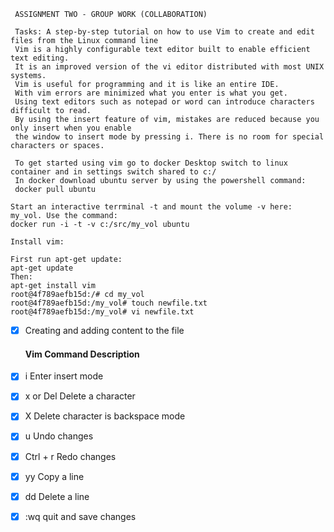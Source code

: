 
     ASSIGNMENT TWO - GROUP WORK (COLLABORATION)
	 
     Tasks: A step-by-step tutorial on how to use Vim to create and edit files from the Linux command line
	 Vim is a highly configurable text editor built to enable efficient text editing.
     It is an improved version of the vi editor distributed with most UNIX systems.
     Vim is useful for programming and it is like an entire IDE.
	 With vim errors are minimized what you enter is what you get. 
     Using text editors such as notepad or word can introduce characters difficult to read.
     By using the insert feature of vim, mistakes are reduced because you only insert when you enable
     the window to insert mode by pressing i. There is no room for special characters or spaces.
	 
	 To get started using vim go to docker Desktop switch to linux container and in settings switch shared to c:/
	 In docker download ubuntu server by using the powershell command:
	 docker pull ubuntu
	
	Start an interactive terrminal -t and mount the volume -v here:  my_vol. Use the command:
	docker run -i -t -v c:/src/my_vol ubuntu
	
	Install vim:
	
	First run apt-get update:
	apt-get update 
	Then:
	apt-get install vim
	root@4f789aefb15d:/# cd my_vol
    root@4f789aefb15d:/my_vol# touch newfile.txt
    root@4f789aefb15d:/my_vol# vi newfile.txt
 - [x] Creating and adding content to the file
    #### Vim Command Description
 - [x] i	Enter insert mode
 - [x] x or Del	Delete a character
 - [x] X	Delete character is backspace mode
 - [x] u	Undo changes
 - [x] Ctrl + r	Redo changes
 - [x] yy	Copy a line
 - [x] dd	Delete a line
 - [x] :wq	quit and save changes

	
	